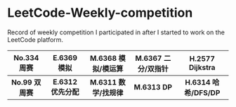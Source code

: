# LeetCode-Weekly-competition
Record of weekly competition I participated in after I started to work on the LeetCode platform.



|   No.334 周赛    |     E.6369 模拟     |   M.6368 模拟/模运算   | M.6367 二分/双指针 |    H.2577 Dijkstra     |
| :--------------: | :-----------------: | :--------------------: | :----------------: | :--------------------: |
| **No.99 双周赛** | **E.6312 优先分配** | **M.6311 数学/找规律** |   **M.6313 DP**    | **H.6314 哈希/DFS/DP** |


